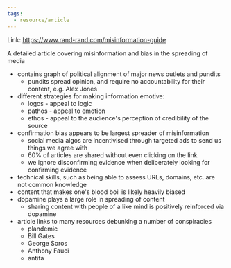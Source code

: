```yaml
---
tags:
  - resource/article
---
```

Link: https://www.rand-rand.com/misinformation-guide

A detailed article covering misinformation and bias in the spreading of media

- contains graph of political alignment of major news outlets and pundits
	- pundits spread opinion, and require no accountability for their content, e.g. Alex Jones
- different strategies for making information emotive:
	- logos - appeal to logic
	- pathos - appeal to emotion
	- ethos - appeal to the audience's perception of credibility of the source
- confirmation bias appears to be largest spreader of misinformation
	- social media algos are incentivised through targeted ads to send us things we agree with
	- 60% of articles are shared without even clicking on the link
	- we ignore disconfirming evidence when deliberately looking for confirming evidence
- technical skills, such as being able to assess URLs, domains, etc. are not common knowledge
- content that makes one's blood boil is likely heavily biased
- dopamine plays a large role in spreading of content
	- sharing content with people of a like mind is positively reinforced via dopamine
- article links to many resources debunking a number of conspiracies
	- plandemic
	- Bill Gates
	- George Soros
	- Anthony Fauci
	- antifa
